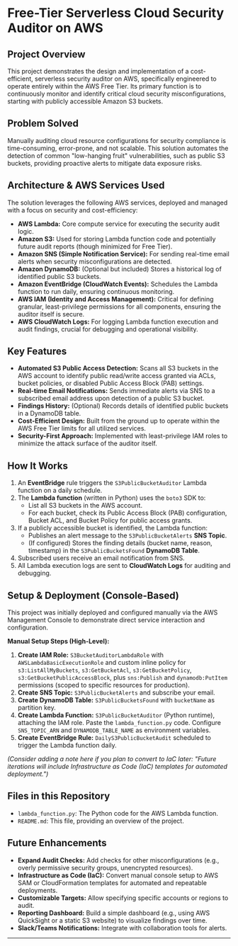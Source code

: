 # Free-Tier Serverless Cloud Security Auditor on AWS

## Project Overview
This project demonstrates the design and implementation of a cost-efficient, serverless security auditor on AWS, specifically engineered to operate entirely within the AWS Free Tier. Its primary function is to continuously monitor and identify critical cloud security misconfigurations, starting with publicly accessible Amazon S3 buckets.

## Problem Solved
Manually auditing cloud resource configurations for security compliance is time-consuming, error-prone, and not scalable. This solution automates the detection of common "low-hanging fruit" vulnerabilities, such as public S3 buckets, providing proactive alerts to mitigate data exposure risks.

## Architecture & AWS Services Used

The solution leverages the following AWS services, deployed and managed with a focus on security and cost-efficiency:

* **AWS Lambda:** Core compute service for executing the security audit logic.
* **Amazon S3:** Used for storing Lambda function code and potentially future audit reports (though minimized for Free Tier).
* **Amazon SNS (Simple Notification Service):** For sending real-time email alerts when security misconfigurations are detected.
* **Amazon DynamoDB:** (Optional but included) Stores a historical log of identified public S3 buckets.
* **Amazon EventBridge (CloudWatch Events):** Schedules the Lambda function to run daily, ensuring continuous monitoring.
* **AWS IAM (Identity and Access Management):** Critical for defining granular, least-privilege permissions for all components, ensuring the auditor itself is secure.
* **AWS CloudWatch Logs:** For logging Lambda function execution and audit findings, crucial for debugging and operational visibility.

## Key Features

* **Automated S3 Public Access Detection:** Scans all S3 buckets in the AWS account to identify public read/write access granted via ACLs, bucket policies, or disabled Public Access Block (PAB) settings.
* **Real-time Email Notifications:** Sends immediate alerts via SNS to a subscribed email address upon detection of a public S3 bucket.
* **Findings History:** (Optional) Records details of identified public buckets in a DynamoDB table.
* **Cost-Efficient Design:** Built from the ground up to operate within the AWS Free Tier limits for all utilized services.
* **Security-First Approach:** Implemented with least-privilege IAM roles to minimize the attack surface of the auditor itself.

## How It Works

1.  An **EventBridge** rule triggers the `S3PublicBucketAuditor` Lambda function on a daily schedule.
2.  The **Lambda function** (written in Python) uses the `boto3` SDK to:
    * List all S3 buckets in the AWS account.
    * For each bucket, check its Public Access Block (PAB) configuration, Bucket ACL, and Bucket Policy for public access grants.
3.  If a publicly accessible bucket is identified, the Lambda function:
    * Publishes an alert message to the `S3PublicBucketAlerts` **SNS Topic**.
    * (If configured) Stores the finding details (bucket name, reason, timestamp) in the `S3PublicBucketsFound` **DynamoDB Table**.
4.  Subscribed users receive an email notification from SNS.
5.  All Lambda execution logs are sent to **CloudWatch Logs** for auditing and debugging.

## Setup & Deployment (Console-Based)
This project was initially deployed and configured manually via the AWS Management Console to demonstrate direct service interaction and configuration.

**Manual Setup Steps (High-Level):**

1.  **Create IAM Role:** `S3BucketAuditorLambdaRole` with `AWSLambdaBasicExecutionRole` and custom inline policy for `s3:ListAllMyBuckets`, `s3:GetBucketAcl`, `s3:GetBucketPolicy`, `s3:GetBucketPublicAccessBlock`, plus `sns:Publish` and `dynamodb:PutItem` permissions (scoped to specific resources for production).
2.  **Create SNS Topic:** `S3PublicBucketAlerts` and subscribe your email.
3.  **Create DynamoDB Table:** `S3PublicBucketsFound` with `bucketName` as partition key.
4.  **Create Lambda Function:** `S3PublicBucketAuditor` (Python runtime), attaching the IAM role. Paste the `lambda_function.py` code. Configure `SNS_TOPIC_ARN` and `DYNAMODB_TABLE_NAME` as environment variables.
5.  **Create EventBridge Rule:** `DailyS3PublicBucketAudit` scheduled to trigger the Lambda function daily.

*(Consider adding a note here if you plan to convert to IaC later: "Future iterations will include Infrastructure as Code (IaC) templates for automated deployment.")*

## Files in this Repository

* `lambda_function.py`: The Python code for the AWS Lambda function.
* `README.md`: This file, providing an overview of the project.

## Future Enhancements

* **Expand Audit Checks:** Add checks for other misconfigurations (e.g., overly permissive security groups, unencrypted resources).
* **Infrastructure as Code (IaC):** Convert manual console setup to AWS SAM or CloudFormation templates for automated and repeatable deployments.
* **Customizable Targets:** Allow specifying specific accounts or regions to audit.
* **Reporting Dashboard:** Build a simple dashboard (e.g., using AWS QuickSight or a static S3 website) to visualize findings over time.
* **Slack/Teams Notifications:** Integrate with collaboration tools for alerts.

---